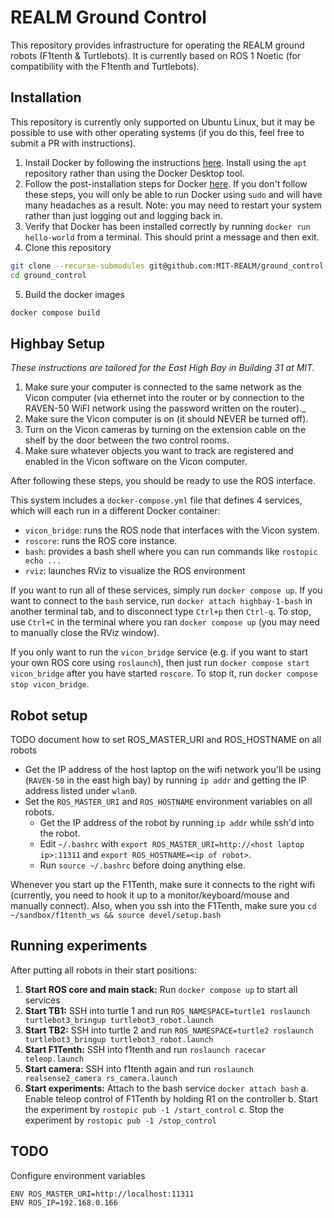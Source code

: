# REALM Ground Control

This repository provides infrastructure for operating the REALM ground robots (F1tenth & Turtlebots). It is currently based on ROS 1 Noetic (for compatibility with the F1tenth and Turtlebots).

## Installation

This repository is currently only supported on Ubuntu Linux, but it may be possible to use with other operating systems (if you do this, feel free to submit a PR with instructions).

1. Install Docker by following the instructions [here](https://docs.docker.com/engine/install/ubuntu/#install-using-the-repository). Install using the `apt` repository rather than using the Docker Desktop tool.
2. Follow the post-installation steps for Docker [here](https://docs.docker.com/engine/install/linux-postinstall/). If you don't follow these steps, you will only be able to run Docker using `sudo` and will have many headaches as a result. Note: you may need to restart your system rather than just logging out and logging back in.
3. Verify that Docker has been installed correctly by running `docker run hello-world` from a terminal. This should print a message and then exit.
4. Clone this repository

```bash
git clone --recurse-submodules git@github.com:MIT-REALM/ground_control.git
cd ground_control
```

5. Build the docker images

```bash
docker compose build
```

## Highbay Setup

_These instructions are tailored for the East High Bay in Building 31 at MIT._

1. Make sure your computer is connected to the same network as the Vicon computer (via ethernet into the router or by connection to the RAVEN-50 WiFI network using the password written on the router)._
2. Make sure the Vicon computer is on (it should NEVER be turned off).
3. Turn on the Vicon cameras by turning on the extension cable on the shelf by the door between the two control rooms.
4. Make sure whatever objects you want to track are registered and enabled in the Vicon software on the Vicon computer.

After following these steps, you should be ready to use the ROS interface.

This system includes a `docker-compose.yml` file that defines 4 services, which will each run in a different Docker container:

- `vicon_bridge`: runs the ROS node that interfaces with the Vicon system.
- `roscore`: runs the ROS core instance.
- `bash`: provides a bash shell where you can run commands like `rostopic echo ...`
- `rviz`: launches RViz to visualize the ROS environment

If you want to run all of these services, simply run `docker compose up`. If you want to connect to the `bash` service, run `docker attach highbay-1-bash` in another terminal tab, and to disconnect type `Ctrl+p` then `Ctrl-q`. To stop, use `Ctrl+C` in the terminal where you ran `docker compose up` (you may need to manually close the RViz window).

If you only want to run the `vicon_bridge` service (e.g. if you want to start your own ROS core using `roslaunch`), then just run `docker compose start vicon_bridge` after you have started `roscore`. To stop it, run `docker compose stop vicon_bridge`.

## Robot setup

TODO document how to set ROS_MASTER_URI and ROS_HOSTNAME on all robots

- Get the IP address of the host laptop on the wifi network you'll be using (`RAVEN-50` in the east high bay) by running `ip addr` and getting the IP address listed under `wlan0`.
- Set the `ROS_MASTER_URI` and `ROS_HOSTNAME` environment variables on all robots.
    - Get the IP address of the robot by running `ip addr` while ssh'd into the robot.
    - Edit `~/.bashrc` with `export ROS_MASTER_URI=http://<host laptop ip>:11311` and `export ROS_HOSTNAME=<ip of robot>`.
    - Run `source ~/.bashrc` before doing anything else.

Whenever you start up the F1Tenth, make sure it connects to the right wifi (currently, you need to hook it up to a monitor/keyboard/mouse and manually connect). Also, when you ssh into the F1Tenth, make sure you `cd ~/sandbox/f1tenth_ws && source devel/setup.bash`

## Running experiments

After putting all robots in their start positions:

1. **Start ROS core and main stack:** Run `docker compose up` to start all services
2. **Start TB1:** SSH into turtle 1 and run `ROS_NAMESPACE=turtle1 roslaunch turtlebot3_bringup turtlebot3_robot.launch`
3. **Start TB2:** SSH into turtle 2 and run `ROS_NAMESPACE=turtle2 roslaunch turtlebot3_bringup turtlebot3_robot.launch`
4. **Start F1Tenth:** SSH into f1tenth and run `roslaunch racecar teleop.launch`
5. **Start camera:** SSH into f1tenth again and run `roslaunch realsense2_camera rs_camera.launch`
5. **Start experiments:** Attach to the bash service `docker attach bash`
    a. Enable teleop control of F1Tenth by holding R1 on the controller
    b. Start the experiment by `rostopic pub -1 /start_control`
    c. Stop the experiment by `rostopic pub -1 /stop_control`

## TODO

Configure environment variables
```
ENV ROS_MASTER_URI=http://localhost:11311
ENV ROS_IP=192.168.0.166
```
